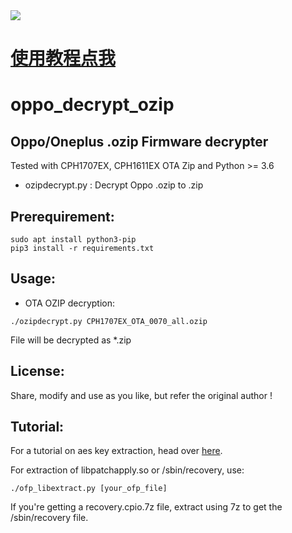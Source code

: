 <img src = "https://github.com/3418359665/Meitu/blob/main/%E5%A4%87%E4%BB%BD/illust_97882755_20220427_130831.png" >

# [使用教程点我](https://www.coolapk.com/feed/37182642?shareKey=Zjc2MGYyYTExY2IzNjJiZTgzZGM~&shareUid=19926645&shareFrom=com.coolapk.market_12.3)

# oppo_decrypt_ozip
Oppo/Oneplus .ozip Firmware decrypter
------------------------------------

Tested with CPH1707EX, CPH1611EX OTA Zip and Python >= 3.6

* ozipdecrypt.py : Decrypt Oppo .ozip to .zip

Prerequirement:
-------------
```
sudo apt install python3-pip
pip3 install -r requirements.txt
```

Usage:
-------- 
* OTA OZIP decryption:

```
./ozipdecrypt.py CPH1707EX_OTA_0070_all.ozip
```

File will be decrypted as *.zip

License:
-------- 
Share, modify and use as you like, but refer the original author !

Tutorial:
---------
For a tutorial on aes key extraction, head over [here](https://bkerler.github.io/reversing/2019/04/24/the-game-begins/).

For extraction of libpatchapply.so or /sbin/recovery, use:

```
./ofp_libextract.py [your_ofp_file]
```

If you're getting a recovery.cpio.7z file, extract using 7z to get the /sbin/recovery file.
